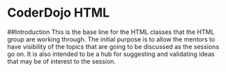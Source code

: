 # CoderDojo HTML 
##Introduction 
This is the base line for the HTML classes that the HTML group are working through. 
The initial purpose is to allow the mentors to have visibility of the topics that are going to be discussed as the sessions go on. 
It is also intended to be a hub for suggesting and validating ideas that may be of interest to the session. 

